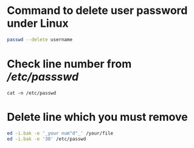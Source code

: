 # Command to delete user password under Linux
```bash
passwd --delete username
```
# Check line number from ***/etc/passswd***
```bach
cat -n /etc/passwd
```
# Delete line which you must remove
```bash
ed -i.bak -e '_your num"d"_' /your/file
ed -i.bak -e '38' /etc/passwd
```
